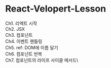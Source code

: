 # React-Velopert-Lesson

Ch1. 리액트 시작\
Ch2. JSX\
Ch3. 컴포넌트\
Ch4. 이벤트 핸들링\
Ch5. ref: DOM에 이름 달기\
Ch6. 컴포넌트 반복\
Ch7. 컴포넌트의 라이프 사이클 메서드\
